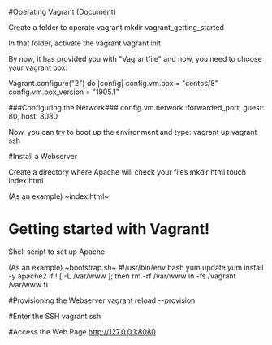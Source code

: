 #Operating Vagrant (Document)

Create a folder to operate vagrant
mkdir vagrant_getting_started

In that folder, activate the vagrant
vagrant init

By now, it has provided you with "Vagrantfile" and
now, you need to choose your vagrant box:

Vagrant.configure("2") do |config|
config.vm.box = "centos/8"
config.vm.box_version = "1905.1"

###Configuring the Network###
config.vm.network :forwarded_port, guest: 80, host: 8080

Now, you can try to boot up the environment and type:
vagrant up
vagrant ssh

#Install a Webserver

Create a directory where Apache will check your files
mkdir html
touch index.html

(As an example)
~index.html~
<!DOCTYPE html>
<html>
  <body>
    <h1>Getting started with Vagrant!</h1>
  </body>
</html>

Shell script to set up Apache

(As an example)
~bootstrap.sh~
#!/usr/bin/env bash
yum update
yum install -y apache2
if ! [ -L /var/www ]; then
  rm -rf /var/www
  ln -fs /vagrant /var/www
fi

#Provisioning the Webserver
vagrant reload --provision

#Enter the SSH
vagrant ssh

#Access the Web Page
http://127.0.0.1:8080
